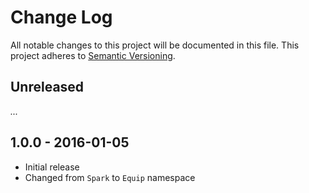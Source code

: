 # Change Log

All notable changes to this project will be documented in this file.
This project adheres to [Semantic Versioning](http://semver.org/).

## Unreleased

_..._

## 1.0.0 - 2016-01-05

- Initial release
- Changed from `Spark` to `Equip` namespace
